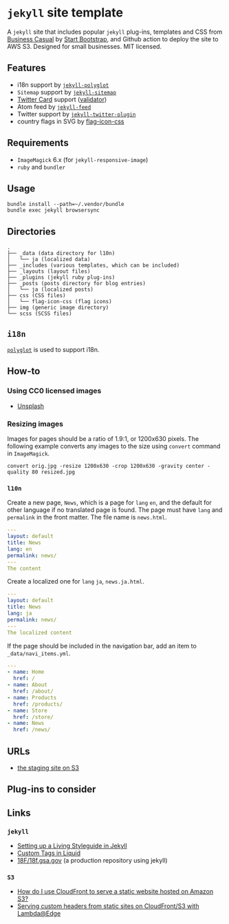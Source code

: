 # `jekyll` site template

A `jekyll` site that includes popular `jekyll` plug-ins, templates and CSS
from [Business Casual](http://startbootstrap.com/template-overviews/business-casual/) by
[Start Bootstrap](http://startbootstrap.com/), and Github action to deploy the
site to AWS S3. Designed for small businesses. MIT licensed.

## Features

* i18n support by [`jekyll-polyglot`](https://github.com/untra/polyglot)
* `Sitemap` support by [`jekyll-sitemap`](https://github.com/jekyll/jekyll-sitemap)
* [Twitter Card](https://developer.twitter.com/en/docs/tweets/optimize-with-cards/overview/abouts-cards) support ([validator](https://cards-dev.twitter.com/validator))
* Atom feed by [`jekyll-feed`](https://github.com/jekyll/jekyll-feed)
* Twitter support by [`jekyll-twitter-plugin`](https://github.com/rob-murray/jekyll-twitter-plugin)
* country flags in SVG by [flag-icon-css](https://github.com/lipis/flag-icon-css/)

## Requirements

* `ImageMagick` 6.x (for `jekyll-responsive-image`)
* `ruby` and `bundler`

## Usage

```
bundle install --path=~/.vendor/bundle
bundle exec jekyll browsersync
```

## Directories

```
.
├── _data (data directory for l10n)
│   └── ja (localized data)
├── _includes (various templates, which can be included)
├── _layouts (layout files)
├── _plugins (jekyll ruby plug-ins)
├── _posts (posts directory for blog entries)
│   └── ja (localized posts)
├── css (CSS files)
│   └── flag-icon-css (flag icons)
├── img (generic image directory)
└── scss (SCSS files)
```

## `i18n`

[`polyglot`](https://github.com/untra/polyglot) is used to support i18n.

## How-to

### Using CC0 licensed images

* [Unsplash](https://unsplash.com/)

### Resizing images

Images for pages should be a ratio of 1.9:1, or 1200x630 pixels. The following
example converts any images to the size using `convert` command in
`ImageMagick`.

```
convert orig.jpg -resize 1200x630 -crop 1200x630 -gravity center -quality 80 resized.jpg
```

### `l10n`

Create a new page, `News`, which is a page for `lang` `en`, and the default
for other language if no translated page is found. The page must have `lang`
and `permalink` in the front matter. The file name is `news.html`.

```yaml
---
layout: default
title: News
lang: en
permalink: news/
---
The content
```

Create a localized one for `lang` `ja`, `news.ja.html`.

```yaml
---
layout: default
title: News
lang: ja
permalink: news/
---
The localized content
```

If the page should be included in the navigation bar, add an item to `_data/navi_items.yml`.

```yaml
---
- name: Home
  href: /
- name: About
  href: /about/
- name: Products
  href: /products/
- name: Store
  href: /store/
- name: News
  href: /news/
```

## URLs

* [the staging site on S3](http://jekyll-aws.s3-website-ap-northeast-1.amazonaws.com/)

## Plug-ins to consider

## Links

### `jekyll`

* [Setting up a Living Styleguide in Jekyll](https://www.sitepoint.com/setting-up-a-living-styleguide-in-jekyll/)
* [Custom Tags in Liquid](https://thoughtbot.com/blog/custom-tags-in-liquid)
* [18F/18f.gsa.gov](https://github.com/18F/18f.gsa.gov) (a production
  repository using jekyll)

### `S3`

* [How do I use CloudFront to serve a static website hosted on Amazon S3?](https://aws.amazon.com/premiumsupport/knowledge-center/cloudfront-serve-static-website/)
* [Serving custom headers from static sites on CloudFront/S3 with Lambda@Edge](https://medium.com/@tom.cook/edge-lambda-cloudfront-custom-headers-3d134a2c18a2)

